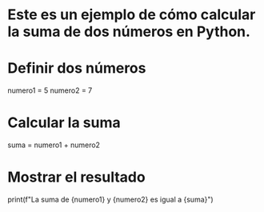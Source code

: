 # Este es un ejemplo de cómo calcular la suma de dos números en Python.

# Definir dos números
numero1 = 5
numero2 = 7

# Calcular la suma
suma = numero1 + numero2

# Mostrar el resultado
print(f"La suma de {numero1} y {numero2} es igual a {suma}")
